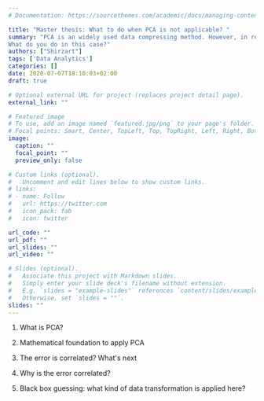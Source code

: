 ```yaml
---
# Documentation: https://sourcethemes.com/academic/docs/managing-content/

title: "Master thesis: What to do when PCA is not applicable? "
summary: "PCA is an widely used data compressing method. However, in reality it may not just work on the collected dataset. 
What do you do in this case?"
authors: ["Shirzart"]
tags: ['Data Analytics']
categories: []
date: 2020-07-07T18:10:03+02:00
draft: true

# Optional external URL for project (replaces project detail page).
external_link: ""

# Featured image
# To use, add an image named `featured.jpg/png` to your page's folder.
# Focal points: Smart, Center, TopLeft, Top, TopRight, Left, Right, BottomLeft, Bottom, BottomRight.
image:
  caption: ""
  focal_point: ""
  preview_only: false

# Custom links (optional).
#   Uncomment and edit lines below to show custom links.
# links:
# - name: Follow
#   url: https://twitter.com
#   icon_pack: fab
#   icon: twitter

url_code: ""
url_pdf: ""
url_slides: ""
url_video: ""

# Slides (optional).
#   Associate this project with Markdown slides.
#   Simply enter your slide deck's filename without extension.
#   E.g. `slides = "example-slides"` references `content/slides/example-slides.md`.
#   Otherwise, set `slides = ""`.
slides: ""
---
```

 
1. What is PCA?

2. Mathematical foundation to apply PCA

3. The error is correlated? What's next

4. Why is the error correlated?

5. Black box guessing: what kind of data transformation is applied here? 